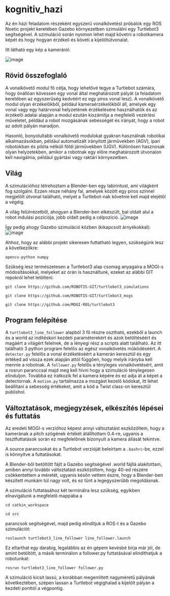 # kognitiv_hazi

Az én házi feladatom részeként egyszerű vonalkövetést próbálok egy ROS Noetic projekt keretében Gazebo környezetben szimulálni egy Turtlebot3 segítségével. A szimuláció során nyomon lehet majd követni a robotkamera képét és hogy hogyan érzékeli és követi a kijelöltútvonalat.

Itt látható egy kép a kameráról:

![image](https://github.com/mmartin98/kognitiv_hazi/assets/62999338/2dd59cf5-d381-467d-bc56-809236496c29)

## Rövid összefoglaló

A vonalkövető modul fő célja, hogy lehetővé tegye a Turtlebot számára, hogy önállóan kövessen egy vonal által meghatározott pályát (a feladatom keretében az egyszerűség kedvéért ez egy piros vonal lesz). A vonalkövető modul olyan érzékelőkből, például kameraérzékelőkből áll, amelyek egy vonal vagy egy határvonal helyzetének érzékelésére használhatók és az érzékelő adatai alapján a modul ezután kiszámítja a megfelelő vezérlési műveletet, például a robot mozgásának sebességét és irányát, hogy a robot az adott pályán maradjon.

Hasonló, bonyolultabb vonalkövető modulokat gyakran használnak robotikai alkalmazásokban, például automatizált irányított járművekben (AGV), ipari robotokban és pilóta nélküli földi járművekben (UGV). Különösen hasznosak olyan helyzetekben, amikor a robotnak egy előre meghatározott útvonalon kell navigálnia, például gyártási vagy raktári környezetben.

## Világ

A szimulációhoz létrehoztam a Blender-ben egy labirintust, ami világként fog szolgálni. Ezzen része néhány fal, amelyek között egy piros színnel megjelölt útvonal található, melyet a Turtlebot-nak követnie kell majd elejétől a végéig.

A világ felülnézetből, ahogyan a Blender-ben elkészült, bal oldalt alul a robot indulási pozíciója, jobb oldalt pedig a célpozíció.
![image](https://github.com/mmartin98/kognitiv_hazi/assets/62999338/230c487a-6a60-4c59-a80e-a03619977fdb)

Így pedig ahogy Gazebo szimuláció közben (kikapcsolt árnyékokkal):
![image](https://github.com/mmartin98/kognitiv_hazi/assets/62999338/e8fac889-47e6-4304-8db7-c24cb47a4570)

Ahhoz, hogy az alábbi projekt sikeresen futtatható legyen, szükségünk lesz a következőkre:

`opencv-python
numpy`

Szükség lesz természetesen a Turtlebot3 alap csomag anyagaira a MOGI-s módosításokkal, melyeket az órán is használtunk, ezeket az alábbi GIT repokról lehet letölteni:

```
git clone https://github.com/ROBOTIS-GIT/turtlebot3_simulations

git clone https://github.com/ROBOTIS-GIT/turtlebot3_msgs

git clone https://github.com/MOGI-ROS/turtlebot3
```

## Program felépítése

A `turtlebot3_line_follower` alapból 3 fő részre osztható, ezekből a launch és a world az indítéskori kezdeti paraméterekért és azok betöltéséért és magáért a világért felelnek, de a lényegi rész a scripts alatt található. Az itt található 3 python program felelős az egész vonalkövetés működéséért. A `detector.py` felelős a vonal érzékeléséért a kamerán keresztül és egy értéked ad vissza ezek alapján attól függően, hogy melyik irányba kell mennie a robotnak. A `follower.py` felelős a tényleges vonalkövetésért, amit a rosrun paranccsal majd meg kell hívni hogy a szimuláció ténylegesen elinduljon. Továbbá ez iratkozik fel a kamera képére és ez adja át a képet a detectornak. A `motion.py` tartalmazza a mozgást kezelő kódokat, itt lehet beállítani a sebesség értékeket, amit a kód a Twist class-on keresztül publishol.

## Változtatások, megjegyzések, elkészítés lépései és futtatás

Az eredeti MOGI-s verzióhoz képest annyi változtatást eszközöltem, hogy a kamerának a pitch szögének értékét átállítottam 0.4-re, ugyanis a tesztfuttatások során ez megfelelőnek bizonyult a kamera állását tekintve.

A source parancsokat és a Turtlebot verzióját beleírtam a `.bashrc`-be, ezzel is könnyítve a futtatásokat.

A Blender-ből betöltött fájlt a Gazebo segítségével .world fájllá alakítottam, amiben annyi további változtatást eszközöltem, hogy 40-ed részére csökkentettem a méretét, ugyanis későn vettem észre, hogy a Blender-ben készített munkám túl nagy volt, és ez tűnt a legegyszerűbb megoldásnak.

A szimuláció futtatásához két terminálra lesz szükség, egyikben elnavigálunk a megfelelő mappába a 

`cd catkin_workspace`

`cd src`

parancsok segítségével, majd pedig elindítjuk a ROS-t és a Gazebo szimulációt:

`roslaunch turtlebot3_line_follower line_follower.launch`

Ez eltarthat egy darabig, legalábbis az én gépem kevésbé bírja már jól, de amint betöltött, a másik terminálon a follower.py futtatásával elindíthatjuk a robotunkat:

`rosrun turtlebot3_line_follower follower.py`

A szimuláció kicsit lassú, a korábban megemlített nagyméretű pályának következtében, szépen lassan a Turtlebot végighalad a kijelölt pályán a kezdeti ponttól a végpontig.





